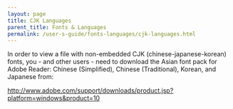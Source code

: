 ```yaml
---
layout: page
title: CJK Languages
parent_title: Fonts & Languages
permalink: /user-s-guide/fonts-languages/cjk-languages.html
---
```


<div id="bpmbook" class="bpmbook" style="direction:ltr;">
<div class="topic_user_field">
<div id="U0">
<p>In order to view a file with non-embedded CJK (chinese-japanese-korean) fonts, you - and other users - need to download the Asian font pack for Adobe Reader: Chinese (Simplified), Chinese (Traditional), Korean, and Japanese from:</p>
<p><a href="http://www.adobe.com/support/downloads/product.jsp?platform=windows&amp;product=10">http://www.adobe.com/support/downloads/product.jsp?platform=windows&amp;product=10</a></p>
</div>
</div>

